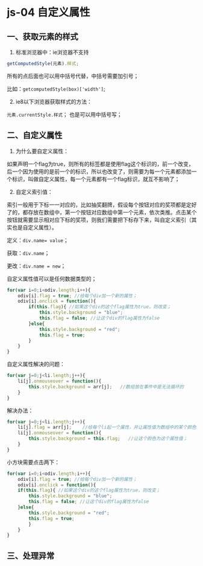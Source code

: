 # js-04 自定义属性
## 一、获取元素的样式
1. 标准浏览器中：ie浏览器不支持
```js
getComputedStyle(元素).样式;
```
所有的点后面也可以用中括号代替，中括号需要加引号；

比如：`getcomputedStyle(box)['width']`;

2. ie8以下浏览器获取样式的方法：

`元素.currentStyle.样式`；   也是可以用中括号写；



## 二、自定义属性
1. 为什么要自定义属性：

如果声明一个flag为true，则所有的标签都是使用flag这个标识的，前一个改变，后一个因为使用的是前一个的标识，所以也改变了，则需要为每一个元素都添加一个标识，叫做自定义属性，每一个元素都有一个flag标识，就互不影响了；

2. 自定义索引值：

索引一般用于下标一一对应的，比如抽奖翻牌，假设每个按钮对应的奖项都是定好了的，都存放在数组中，第一个按钮对应数组中第一个元素，依次类推。点击某个按钮就需要显示相对应下标的奖项，则我们需要把下标存下来，叫自定义索引（其实也是自定义属性）。


定义：`div.name= value`；

获取：`div.name`；

更改：`div.name = new`；


自定义属性值可以是任何数据类型的；
```js
for(var i=0;i<odiv.length;i++){
    odiv[i].flag = true; //给每个div加一个新的属性；
    odiv[i].onclick = function(){
        if(this.flag){ //如果这个div的这个flag属性为true，则改变；
            this.style.background = "blue";
            this.flag = false; //让这个div的flag属性为false
        }else{
            this.style.background = "red";
            this.flag = true;
        }
    }
}
```
自定义属性解决的问题：
```js
for(var j=0;j<li.length;j++){
    li[j].onmouseover = function(){
        this.style.background = arr[j];   //数组放在事件中是无法循环的
    }
}
```
解决办法：
```js
for(var j=0;j<li.length;j++){
    li[j].flag = arr[j];    //给每个li起一个属性，并让属性值为数组中的某个颜色；
    li[j].onmouseover = function(){
        this.style.background = this.flag;   //让这个颜色为这个属性值；
    }
}
```
小方块需要点击两下：
```js
for(var i=0;i<odiv.length;i++){
    odiv[i].flag = true; //给每个div加一个新的属性；
    odiv[i].onclick = function(){
    if(this.flag){ //如果这个div的这个flag属性为true，则改变；
        this.style.background = "blue";
        this.flag = false; //让这个div的flag属性为false
    }else{
        this.style.background = "red";
        this.flag = true;
        }
    }
}
```

## 三、处理异常


